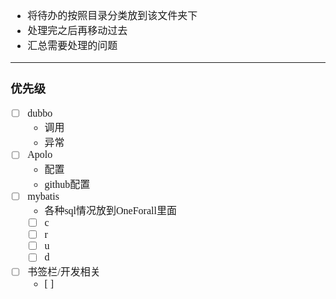 <font face="Simsun" size=3>

- 将待办的按照目录分类放到该文件夹下
- 处理完之后再移动过去
- 汇总需要处理的问题

---

### 优先级

- [ ] dubbo
  - 调用
  - 异常
- [ ] Apolo
  - 配置
  - github配置
- [ ] mybatis
  - 各种sql情况放到OneForall里面
  - [ ] c
  - [ ] r
  - [ ] u
  - [ ] d
- [ ] 书签栏/开发相关
  - [ ]

</font>